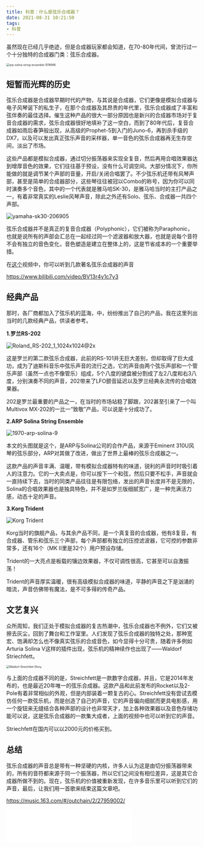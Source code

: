 ```yaml
---
title: 科普：什么是弦乐合成器？
date: 2021-08-31 10:21:50
tags:
- 科普
---
```


虽然现在已经几乎绝迹，但是合成器玩家都会知道，在70-80年代间，曾流行过一个十分独特的合成器门类：弦乐合成器。

<img src="/images/arp-solina-string-ensemble-1018946.jpg" alt="arp-solina-string-ensemble-1018946" style="zoom: 50%;" />

<!--more-->

## **短暂而光辉的历史**

弦乐合成器是合成器早期时代的产物，与其说是合成器，它们更像是模拟合成器与电子风琴诞下的私生子，在那个合成器及其昂贵的年代里，弦乐合成器成了丰富和弦伴奏的最佳选择。催生这种产品的很大一部分原因也是新兴的合成器市场对于复音合成器的需求，弦乐合成器很好地填补了这一空白，而到了80年代后，复音合成器如雨后春笋般出现，从高级的Prophet-5到入门的Juno-6，再到杀手级的DX7，以及可以发出真正弦乐声音的采样器，单一音色的弦乐合成器再无生存空间，淡出了市场。

这些产品都是模拟合成器，通过切分振荡器来实现全复音，然后再用合唱效果器达到增厚音色的效果，它们往往基于预设，没有什么可调空间。大部分情况下，你所能做的就是调节某个声部的音量，开启/关闭合唱罢了。不少弦乐机还带有风琴声部，甚至是简单的合成器部分，这些琴往往被冠以Combo的称号，因为你可以同时演奏多个音色，其中的一个代表就是雅马哈SK-30，是雅马哈当时的主打产品之一，有着非常真实的Leslie风琴声音，除此之外还有Solo、弦乐、合成器一共四个声部。

![yamaha-sk30-206905](/images/yamaha-sk30-206905.jpg)

弦乐合成器并不是真正的复音合成器（Polyphonic），它们被称为Paraphonic，也就是说所有的声部会汇总在一起经过同一个滤波器和放大器，也就是说每个音符不会有独立的音色变化，音色塑造是建立在整体上的，这是节省成本的一个重要举措。

在[这个](https://www.bilibili.com/video/BV13r4y1c7y3)视频中，你可以听到几款著名弦乐合成器的声音

https://www.bilibili.com/video/BV13r4y1c7y3

## 经典产品

那时，各厂商都加入了弦乐机的蓝海，中，纷纷推出了自己的产品，我在这里列出当时的几款经典产品，供读者参考。

**1.罗兰RS-202**

![Roland_RS-202_1_1024x1024@2x](/images/Roland_RS-202_1_1024x1024@2x.jpg)

这是罗兰的第二款弦乐合成器，此前的RS-101并无巨大差别，但却取得了巨大成功，成为了迪斯科音乐中弦乐声音的流行之选，它的声音由两个弦乐声部和一个管乐声部（虽然一点也不像管乐）组成，5个八度的键盘被分割成了左2八度和右3八度，分别演奏不同的声音，202带来了LFO颤音延迟以及罗兰经典永流传的合唱效果器。

202是罗兰最重要的产品之一，在当时的市场站稳了脚跟，202甚至引来了一个叫Multivox MX-202的一比一“致敬”产品，可以说是十分成功了。

**2.ARP Solina String Ensemble**

![1970-arp-solina-9](/images/1970-arp-solina-9.jpg)

本文的头图就是这个，是ARP与Solina公司的合作产品，来源于Eminent 310U风琴的弦乐部分，ARP对其做了改进，做出了世界上最棒的弦乐合成器之一。

这款产品的声音丰满、温暖，带有模拟合成器特有的味道，锐利的声音时时吸引着人的注意力。它的一大卖点是，你可以按下一个和弦，然后只要不松手，声音就会一直持续下去，当时的同类产品往往是有限包络，发出的声音长度并不是无限的，Solina的合唱效果器也是独具特色，并不是如罗兰版细腻宽广，是一种充满活力感，动态十足的声音。

**3.Korg Trident**

![Korg Trident](/images/Korg-Trident.jpeg)

Korg当时的旗舰产品，与其余产品不同，是一个真复音的合成器，他有8复音，有合成器、管乐和弦乐三个声部，每个声部都有独立的压控滤波器，它可控的参数非常多，还有16个（MK II里是32个）用户预设存储。

Trident的一大亮点是板载的镶边效果器，不仅可调性很高，它甚至可以自激振荡！

Trident的声音厚实温暖，很有高级模拟合成器的味道，平静的声音之下是汹涌的暗流，声音仿佛带有魔法，是不可多得的传奇产品。

## **文艺复兴**

众所周知，我们正处于模拟合成器的复古热潮中，弦乐合成器也不例外，它们又被擦去灰尘，回到了舞台和工作室里。人们发现了弦乐合成器的独特之处，那种宽宏、饱满却怎么也不像真实弦乐的合成音色，如今显得十分可贵，随着许多例如Arturia Solina V这样的插件出现，弦乐机的精神续作也出现了——Waldorf Striechfett。

<img src="/images/Waldorf-Streichfett-Shiny.jpg" alt="Waldorf-Streichfett-Shiny" style="zoom:50%;" />

与上面的合成器不同的是，Streichfett是一款数字合成器，并且，它是2014年发布的，也是最近20年唯一的弦乐合成器。这款产品和此前发布的Rocket以及2-Pole有着非常相似的外观，但是内部装着一颗复古的心。Streichfett没有尝试去模仿任何一款弦乐机，而是创造了自己的声音，它的声音偏向细腻而更具电影感，用一个旋钮来无缝结合各种声部的设计也非常天才，加上各种效果器以及音色存储功能可以说，这是弦乐合成器的一款集大成者，上面的视频中也可以听到它的声音。

Striechfett在国内可以以2000元的价格买到。

## 总结

弦乐合成器的声音总是带有一种坚硬的内核，许多人认为这是由切分振荡器带来的，所有的音符都来源于同一个振荡器，所以它们之间没有相位差异，这是其它合成器所做不到的。现在，弦乐机的价值被重新发现，在许多音乐里可以听到它们的声音，最后，让我们用一首歌来结束这篇文章吧。

https://music.163.com/#/outchain/2/27959002/

<iframe frameborder="no" border="0" marginwidth="0" marginheight="0" width=330 height=86 src="//music.163.com/outchain/player?type=2&id=27959002&auto=1&height=66"></iframe>
